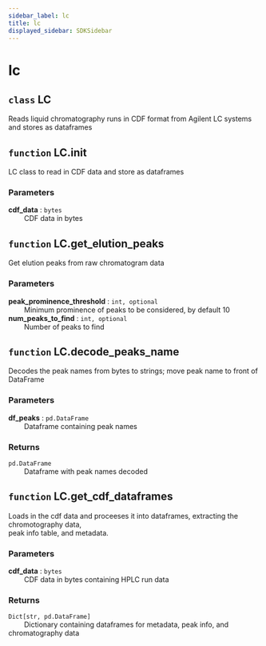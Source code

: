 ```yaml
---
sidebar_label: lc
title: lc
displayed_sidebar: SDKSidebar
--- 
```



# lc


## `class` LC
  
Reads liquid chromatography runs in CDF format from Agilent LC systems and stores as dataframes  


## `function` LC.__init__
  
LC class to read in CDF data and store as dataframes  
  
### Parameters  
  
**cdf_data** : `bytes`  
&nbsp; &nbsp; &nbsp; &nbsp; CDF data in bytes  


## `function` LC.get_elution_peaks
  
Get elution peaks from raw chromatogram data  
  
### Parameters  
  
**peak_prominence_threshold** : `int, optional`  
&nbsp; &nbsp; &nbsp; &nbsp; Minimum prominence of peaks to be considered, by default 10  
**num_peaks_to_find** : `int, optional`  
&nbsp; &nbsp; &nbsp; &nbsp; Number of peaks to find  


## `function` LC.decode_peaks_name
  
Decodes the peak names from bytes to strings; move peak name to front of DataFrame  
  
### Parameters  
  
**df_peaks** : `pd.DataFrame`  
&nbsp; &nbsp; &nbsp; &nbsp; Dataframe containing peak names  
  
### Returns  
  
`pd.DataFrame`  
&nbsp; &nbsp; &nbsp; &nbsp; Dataframe with peak names decoded  


## `function` LC.get_cdf_dataframes
  
Loads in the cdf data and proceeses it into dataframes, extracting the chromotography data,  
peak info table, and metadata.  
  
### Parameters  
  
**cdf_data** : `bytes`  
&nbsp; &nbsp; &nbsp; &nbsp; CDF data in bytes containing HPLC run data  
  
### Returns  
  
`Dict[str, pd.DataFrame]`  
&nbsp; &nbsp; &nbsp; &nbsp; Dictionary containing dataframes for metadata, peak info, and chromatography data  
